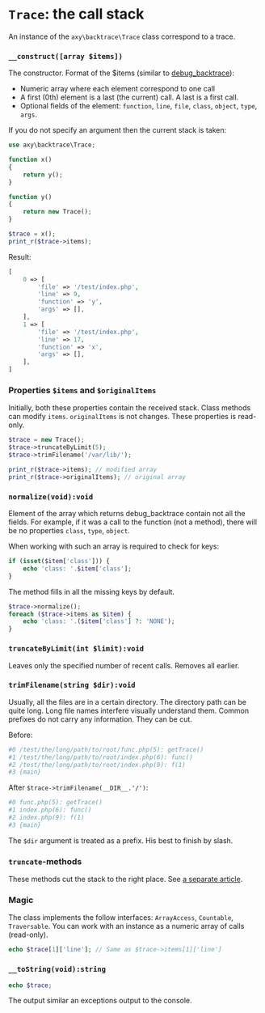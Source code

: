 # `Trace`: the call stack

An instance of the `axy\backtrace\Trace` class correspond to a trace.

### `__construct([array $items])`

The constructor.
Format of the $items (similar to [debug_backtrace](http://php.net/debug_backtrace)):

 * Numeric array where each element correspond to one call
 * A first (0th) element is a last (the current) call. A last is a first call.
 * Optional fields of the element: `function`, `line`, `file`, `class`, `object`, `type`, `args`.

If you do not specify an argument then the current stack is taken:

```php
use axy\backtrace\Trace;

function x()
{
    return y();
}

function y()
{
    return new Trace();
}

$trace = x();
print_r($trace->items);
```

Result:

```php
[
    0 => [
        'file' => '/test/index.php',
        'line' => 9,
        'function' => 'y',
        'args' => [],
    ],
    1 => [
        'file' => '/test/index.php',
        'line' => 17,
        'function' => 'x',
        'args' => [],
    ],
]
```

### Properties `$items` and `$originalItems`

Initially, both these properties contain the received stack.
Class methods can modify `items`.
`originalItems` is not changes.
These properties is read-only.

```php
$trace = new Trace();
$trace->truncateByLimit(5);
$trace->trimFilename('/var/lib/');

print_r($trace->items); // modified array
print_r($trace->originalItems); // original array
```

### `normalize(void):void`

Element of the array which returns debug_backtrace contain not all the fields.
For example, if it was a call to the function (not a method), there will be no properties `class`, `type`, `object`.

When working with such an array is required to check for keys:
```php
if (isset($item['class'])) {
    echo 'class: '.$item['class'];
}
```

The method fills in all the missing keys by default.
```php
$trace->normalize();
foreach ($trace->items as $item) {
    echo 'class: '.($item['class'] ?: 'NONE');
}
```

### `truncateByLimit(int $limit):void`

Leaves only the specified number of recent calls.
Removes all earlier.

### `trimFilename(string $dir):void`

Usually, all the files are in a certain directory. 
The directory path can be quite long.
Long file names interfere visually understand them.
Common prefixes do not carry any information.
They can be cut.

Before:
```php
#0 /test/the/long/path/to/root/func.php(5): getTrace()
#1 /test/the/long/path/to/root/index.php(6): func()
#2 /test/the/long/path/to/root/index.php(9): f(1)
#3 {main}
```

After `$trace->trimFilename(__DIR__.'/')`:
```php
#0 func.php(5): getTrace()
#1 index.php(6): func()
#2 index.php(9): f(1)
#3 {main}
```

The `$dir` argument is treated as a prefix.
His best to finish by slash.

### `truncate`-methods

These methods cut the stack to the right place.
See [a separate article](truncate.md).

### Magic

The class implements the follow interfaces: `ArrayAccess`, `Countable`, `Traversable`.
You can work with an instance as a numeric array of calls (read-only).

```php
echo $trace[1]['line']; // Same as $trace->items[1]['line']
```

### `__toString(void):string`

```php
echo $trace;
```

The output similar an exceptions output to the console.

